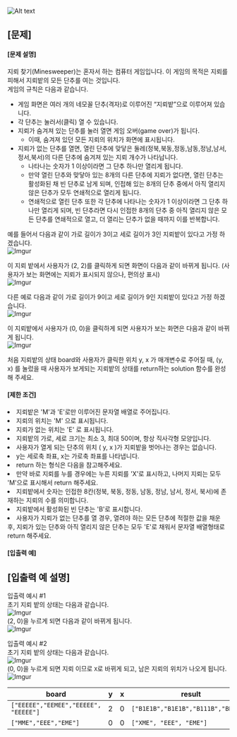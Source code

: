 ![Alt text](https://velog.velcdn.com/images%2Fjesahan%2Fpost%2Fd2c41950-b7ca-45fb-876c-59c7a3ca1f99%2Fimage.png)

## [문제]
#### [문제 설명]
<div class="challenge-markdown"><div class="markdown solarized-dark"><p>지뢰 찾기(Minesweeper)는 혼자서 하는 컴퓨터 게임입니다. 이 게임의 목적은 지뢰를 피해서 지뢰밭의 모든 단추를 여는 것입니다.<br>
게임의 규칙은 다음과 같습니다.</p>

<ul>
<li>게임 화면은 여러 개의 네모꼴 단추(격자)로 이루어진 “지뢰밭”으로 이루어져 있습니다.</li>
<li>각 단추는 눌러서(클릭) 열 수 있습니다.</li>
<li>지뢰가 숨겨져 있는 단추를 눌러 열면 게임 오버(game over)가 됩니다.

<ul>
<li>이때, 숨겨져 있던 모든 지뢰의 위치가 화면에 표시됩니다.</li>
</ul></li>
<li>지뢰가 없는 단추를 열면, 열린 단추에 맞닿은 둘레(정북,북동,정동,남동,정남,남서,정서,북서)의 다른 단추에 숨겨져 있는 지뢰 개수가 나타납니다.

<ul>
<li>나타나는 숫자가 1 이상이라면 그 단추 하나만 열리게 됩니다.</li>
<li>만약 열린 단추와 맞닿아 있는 8개의 다른 단추에 지뢰가 없다면, 열린 단추는 활성화된 채 빈 단추로 남게 되며, 인접해 있는 8개의 단추 중에서 아직 열리지 않은 단추가 모두 연쇄적으로 열리게 됩니다.</li>
<li>연쇄적으로 열린 단추 또한 각 단추에 나타나는 숫자가 1 이상이라면 그 단추 하나만 열리게 되며, 빈 단추라면 다시 인접한 8개의 단추 중 아직 열리지 않은 모든 단추를 연쇄적으로 열고, 더 열리는 단추가 없을 때까지 이를 반복합니다.</li>
</ul></li>
</ul>

<p>예를 들어서 다음과 같이 가로 길이가 3이고 세로 길이가 3인 지뢰밭이 있다고 가정 하겠습니다. <br>
<img src="https://i.imgur.com/0Sc0FsZ.png" title="" alt="Imgur"></p>

<p>이 지뢰 밭에서 사용자가 (2, 2)를 클릭하게 되면 화면이 다음과 같이 바뀌게 됩니다. (사용자가 보는 화면에는 지뢰가 표시되지 않으나, 편의상 표시)<br>
<img src="https://i.imgur.com/hBrvZAk.png" title="" alt="Imgur"></p>

<p>다른 예로 다음과 같이 가로 길이가 9이고 세로 길이가 9인 지뢰밭이 있다고 가정 하겠습니다.<br>
<img src="https://i.imgur.com/6Ry3Xsw.png" title="" alt="Imgur"></p>

<p>이 지뢰밭에서 사용자가 (0, 0)을 클릭하게 되면 사용자가 보는 화면은 다음과 같이 바뀌게 됩니다.<br>
<img src="https://i.imgur.com/WhBB7XO.png" title="" alt="Imgur"></p>

<p>처음 지뢰밭의 상태 board와 사용자가 클릭한 위치 y, x 가 매개변수로 주어질 때, (y, x) 를 눌렀을 때 사용자가 보게되는 지뢰밭의 상태를 return하는 solution 함수를 완성해 주세요.</p>

#### [제한 조건]
<li>지뢰밭은 'M'과 'E'로만 이루어진 문자열 배열로 주어집니다.</li>
<li>지뢰의 위치는 'M' 으로 표시됩니다.</li>
<li>지뢰가 없는 위치는 'E' 로 표시됩니다.</li>
<li>지뢰밭의 가로, 세로 크기는 최소 3, 최대 50이며, 항상 직사각형 모양입니다.</li>
<li>사용자가 열게 되는 단추의 위치 ( y, x )가 지뢰밭을 벗어나는 경우는 없습니다.</li>
<li>y는 세로축 좌표, x는 가로축 좌표를 나타냅니다.</li>
<li>return 하는 형식은 다음을 참고해주세요.

<li>만약 바로 지뢰를 누를 경우에는 누른 지뢰를 'X'로 표시하고, 나머지 지뢰는 모두 'M'으로 표시해서 return 해주세요.</li>
<li>지뢰밭에서 숫자는 인접한 8칸(정북, 북동, 정동, 남동, 정남, 남서, 정서, 북서)에 존재하는 지뢰의 수를 의미합니다.</li>
<li>지뢰밭에서 활성화된 빈 단추는 'B'로 표시합니다.</li>
<li>사용자가 지뢰가 없는 단추를 열 경우, 열려야 하는 모든 단추에 적절한 값을 채운 후, 지뢰가 있는 단추와 아직 열리지 않은 단추는 모두 'E'로 채워서 문자열 배열형태로 return 해주세요.</li>

#### [입출력 예]
<table class="table">
        <thead><tr>
<th>board</th>
<th>y</th>
<th>x</th>
<th>result</th>
</tr>
</thead>
        <tbody><tr>
<td><code>["EEEEE","EEMEE","EEEEE", "EEEEE"]</code></td>
<td>2</td>
<td>0</td>
<td><code>["B1E1B","B1E1B","B111B","BBBBB"]</code></td>
</tr>
<tr>
<td><code>["MME","EEE","EME"]</code></td>
<td>0</td>
<td>0</td>
<td><code>["XME", "EEE", "EME"]</code></td>
</tr>
</tbody>

## [입출력 예 설명]
<p>입출력 예시 #1<br>
초기 지뢰 밭의 상태는 다음과 같습니다.<br>
<img src="https://i.imgur.com/vSNsB81.png" title="" alt="Imgur"><br>
(2, 0)을 누르게 되면 다음과 같이 바뀌게 됩니다.<br>
<img src="https://i.imgur.com/LMKKwGp.png" title="" alt="Imgur"></p>

<p>입출력 예시 #2<br>
초기 지뢰 밭의 상태는 다음과 같습니다.<br>
<img src="https://i.imgur.com/0Sc0FsZ.png" title="" alt="Imgur"><br>
(0, 0)을 누르게 되면 지뢰 이므로 <code>X</code>로 바뀌게 되고, 남은 지뢰의 위치가 나오게 됩니다.<br>
<img src="https://i.imgur.com/KKbwxjc.png" title="" alt="Imgur"></p>
</div></div></div>
